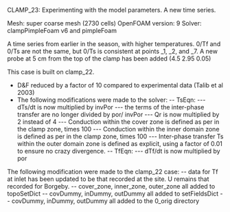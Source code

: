 CLAMP_23: Experimenting with the model parameters. A new time series.

Mesh: super coarse mesh (2730 cells)
OpenFOAM version: 9
Solver: clampPimpleFoam v6 and pimpleFoam

A time series from earlier in the season, with higher temperatures.
0/Tf and 0/Ts are not the same, but 0/Ts is consistent at points _1, _2, and _7.
A new probe at 5 cm from the top of the clamp has been added (4.5 2.95 0.05)

This case is built on clamp_22.
- D&F reduced by a factor of 10 compared to experimental data (Talib et al 2003)
- The following modifications were made to the solver:
-- TsEqn:
--- dTs/dt is now multiplied by invPor
--- the terms of the inter-phase transfer are no longer divided by por/ invPor
--- Qr is now multiplied by 2 instead of 4
--- Conduction within the cover zone is defined as per in the clamp zone, times 100
--- Conduction within the inner domain zone is defined as per in the clamp zone, times 100
--- Inter-phase transfer Ts within the outer domain zone is defined as explicit, using a factor of 0.01 to ensure no crazy divergence.
-- TfEqn:
--- dTf/dt is now multiplied by por

The following modification were made to the clamp_22 case:
-- data for Tf at inlet has been updated to be that recorded at the site. U remains that recorded for Borgeby.
-- cover_zone, inner_zone, outer_zone all added to topoSetDict
-- covDummy, inDummy, outDummy all added to setFieldsDict
-- covDummy, inDummy, outDummy all added to the 0_orig directory
